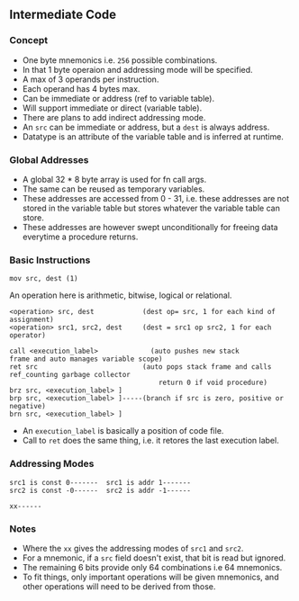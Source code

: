 ## Intermediate Code

### Concept
- One byte mnemonics i.e. `256` possible combinations.
- In that 1 byte operaion and addressing mode will be specified.
- A max of 3 operands per instruction.
- Each operand has 4 bytes max.
- Can be immediate or address (ref to variable table).
- Will support immediate or direct (variable table).
- There are plans to add indirect addressing mode.
- An `src` can be immediate or address, but a `dest` is always address.
- Datatype is an attribute of the variable table and is inferred at runtime.

### Global Addresses
- A global 32 * 8 byte array is used for fn call args.
- The same can be reused as temporary variables.
- These addresses are accessed from 0 - 31, i.e. these addresses are not stored
  in the variable table but stores whatever the variable table can store.
- These addresses are however swept unconditionally for freeing data everytime a
  procedure returns.

### Basic Instructions
```
mov src, dest (1)
```

An operation here is arithmetic, bitwise, logical or relational.

```
<operation> src, dest            (dest op= src, 1 for each kind of assignment)
<operation> src1, src2, dest     (dest = src1 op src2, 1 for each operator)

call <execution_label>             (auto pushes new stack
frame and auto manages variable scope)
ret src                          (auto pops stack frame and calls ref_counting garbage collector
                                     return 0 if void procedure)
brz src, <execution_label> ]
brp src, <execution_label> ]-----(branch if src is zero, positive or negative)
brn src, <execution_label> ]
```

- An `execution_label` is basically a position of code file.
- Call to `ret` does the same thing, i.e. it retores the last execution label.

### Addressing Modes

```
src1 is const 0-------  src1 is addr 1-------
src2 is const -0------  src2 is addr -1------

xx------
```

### Notes
- Where the `xx` gives the addressing modes of `src1` and `src2`.
- For a mnemonic, if a `src` field doesn't exist, that bit is read but ignored.
- The remaining 6 bits provide only 64 combinations i.e 64 mnemonics.
- To fit things, only important operations will be given mnemonics, and other
  operations will need to be derived from those.
